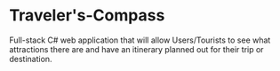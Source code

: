 # Traveler's-Compass

Full-stack C# web application that will allow Users/Tourists to see what attractions there are and have an 
itinerary planned out for their trip or destination.
